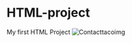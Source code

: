# HTML-project
My first HTML Project
![Contacttacoimg](https://github.com/RutuGugwad/HTML-project/assets/155225625/c343c635-5066-42e1-84f4-27d83dfcaac3)



